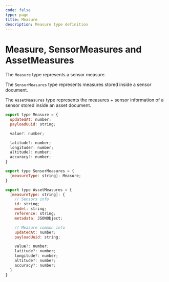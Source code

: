 ```yaml
---
code: false
type: page
title: Measure
description: Measure type definition
---
```


# Measure, SensorMeasures and AssetMeasures

The `Measure` type represents a sensor measure.

The `SensorMeasures` type represents measures stored inside a sensor document.

The `AssetMeasures` type represents the measures + sensor information of a sensor stored inside an asset document.

```js
export type Measure = {
  updatedAt: number;
  payloadUuid: string;

  value?: number;

  latitude?: number;
  longitude?: number;
  altitude?: number;
  accuracy?: number;
}

export type SensorMeasures = {
  [measureType: string]: Measure;
}

export type AssetMeasures = {
  [measureType: string]: {
    // Sensors info
    id: string;
    model: string;
    reference: string;
    metadata: JSONObject;

    // Measure common info
    updatedAt: number;
    payloadUuid: string;

    value?: number;
    latitude?: number;
    longitude?: number;
    altitude?: number;
    accuracy?: number;
  }
}
```

